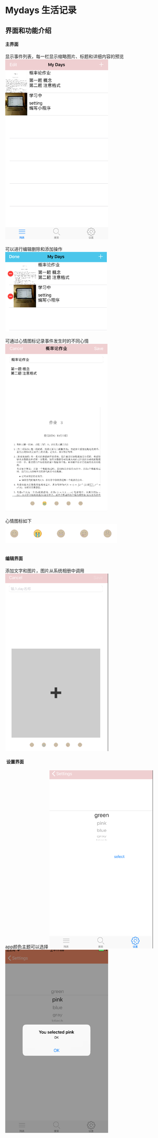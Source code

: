 # Mydays 生活记录
界面和功能介绍
 -----
#### 主界面
显示事件列表，每一栏显示缩略图片、标题和详细内容的预览<br>
![](https://github.com/labman010/Mydays/blob/master/gitpictures/3.png) <br><br>
可以进行编辑删除和添加操作<br>
![](https://github.com/labman010/Mydays/blob/master/gitpictures/4.png) <br><br>
可通过心情图标记录事件发生时的不同心情<br>
![](https://github.com/labman010/Mydays/blob/master/gitpictures/5.png) <br><br>
心情图标如下<br>
![](https://github.com/labman010/Mydays/blob/master/gitpictures/6.png) <br><br>
	
#### 编辑界面
添加文字和图片，图片从系统相册中调用<br>
![](https://github.com/labman010/Mydays/blob/master/gitpictures/7.png) <br>


####  设置界面
app颜色主题可以选择
![](https://github.com/labman010/Mydays/blob/master/gitpictures/8.png) <br>
![](https://github.com/labman010/Mydays/blob/master/gitpictures/9.png) <br>

  

  
  
